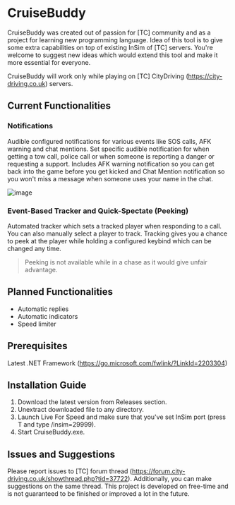 # CruiseBuddy

CruiseBuddy was created out of passion for [TC] community and as a project for learning new programming language. Idea of this tool is to give some extra capabilities on top of existing InSim of [TC] servers.
You're welcome to suggest new ideas which would extend this tool and make it more essential for everyone.

CruiseBuddy will work only while playing on [TC] CityDriving (https://city-driving.co.uk) servers.

## Current Functionalities
### Notifications
Audible configured notifications for various events like SOS calls, AFK warning and chat mentions.
Set specific audible notification for when getting a tow call, police call or when someone is reporting a danger or requesting a support.
Includes AFK warning notification so you can get back into the game before you get kicked and Chat Mention notification so you won't miss a message when someone uses your name in the chat.

![image](https://github.com/writeAbyssinian/TCHelper/assets/61785685/41bce6cb-35ff-4b8c-8ad4-cb446d380323)

### Event-Based Tracker and Quick-Spectate (Peeking)
Automated tracker which sets a tracked player when responding to a call. You can also manually select a player to track.
Tracking gives you a chance to peek at the player while holding a configured keybind which can be changed any time.
> Peeking is not available while in a chase as it would give unfair advantage.

## Planned Functionalities
- Automatic replies
- Automatic indicators
- Speed limiter

## Prerequisites
Latest .NET Framework (https://go.microsoft.com/fwlink/?LinkId=2203304)

## Installation Guide
1. Download the latest version from Releases section.
2. Unextract downloaded file to any directory.
3. Launch Live For Speed and make sure that you've set InSim port (press T and type /insim=29999).
4. Start CruiseBuddy.exe.

## Issues and Suggestions
Please report issues to [TC] forum thread (https://forum.city-driving.co.uk/showthread.php?tid=37722).
Additionally, you can make suggestions on the same thread. This project is developed on free-time and is not guaranteed to be finished or improved a lot in the future.
